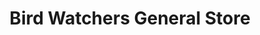 ---
title: "Bird Watchers General Store"
url: /orleans/bird-watchers-general-store/
shop: Andenken
---